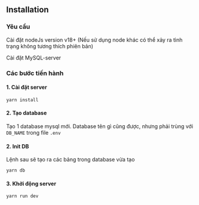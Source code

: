 ## Installation
### Yêu cầu
Cài đặt nodeJs version v18+ (Nếu sử dụng node khác có thể xảy ra tình trạng không tương thích phiên bản)

Cài đặt MySQL-server
### Các bước tiến hành
#### 1. Cài đặt server
```shell
yarn install
```
#### 2. Tạo database
Tạo 1 database mysql mới. Database tên gì cũng được, nhưng phải trùng với `DB_NAME` trong file `.env`
#### 2. Init DB
Lệnh sau sẽ tạo ra các bảng trong database vừa tạo
```shell
yarn db
```
#### 3. Khởi động server
```shell
yarn run dev
```
